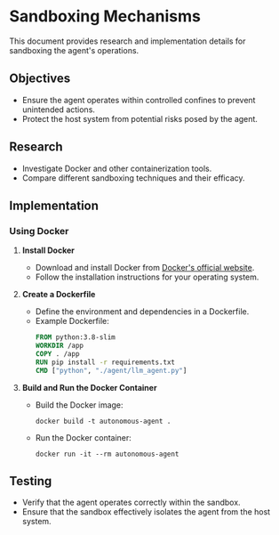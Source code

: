 # Sandboxing Mechanisms

This document provides research and implementation details for sandboxing the agent's operations.

## Objectives
- Ensure the agent operates within controlled confines to prevent unintended actions.
- Protect the host system from potential risks posed by the agent.

## Research
- Investigate Docker and other containerization tools.
- Compare different sandboxing techniques and their efficacy.

## Implementation
### Using Docker
1. **Install Docker**
   - Download and install Docker from [Docker's official website](https://www.docker.com/get-started).
   - Follow the installation instructions for your operating system.

2. **Create a Dockerfile**
   - Define the environment and dependencies in a Dockerfile.
   - Example Dockerfile:
     ```Dockerfile
     FROM python:3.8-slim
     WORKDIR /app
     COPY . /app
     RUN pip install -r requirements.txt
     CMD ["python", "./agent/llm_agent.py"]
     ```

3. **Build and Run the Docker Container**
   - Build the Docker image:
     ```
     docker build -t autonomous-agent .
     ```
   - Run the Docker container:
     ```
     docker run -it --rm autonomous-agent
     ```

## Testing
- Verify that the agent operates correctly within the sandbox.
- Ensure that the sandbox effectively isolates the agent from the host system.
